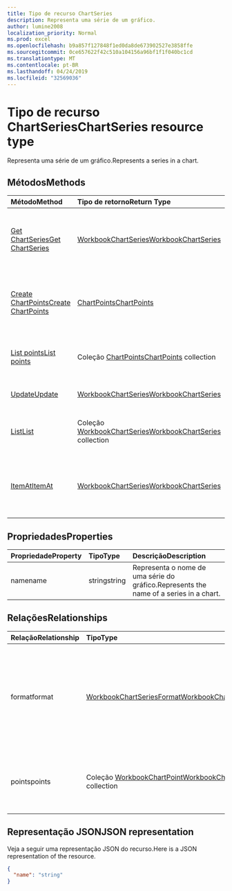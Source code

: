 ```yaml
---
title: Tipo de recurso ChartSeries
description: Representa uma série de um gráfico.
author: lumine2008
localization_priority: Normal
ms.prod: excel
ms.openlocfilehash: b9a857f127848f1ed0da8de673902527e3858ffe
ms.sourcegitcommit: 0ce657622f42c510a104156a96bf1f1f040bc1cd
ms.translationtype: MT
ms.contentlocale: pt-BR
ms.lasthandoff: 04/24/2019
ms.locfileid: "32569036"
---
```

# <a name="chartseries-resource-type"></a><span data-ttu-id="9adfb-103">Tipo de recurso ChartSeries</span><span class="sxs-lookup"><span data-stu-id="9adfb-103">ChartSeries resource type</span></span>

<span data-ttu-id="9adfb-104">Representa uma série de um gráfico.</span><span class="sxs-lookup"><span data-stu-id="9adfb-104">Represents a series in a chart.</span></span>


## <a name="methods"></a><span data-ttu-id="9adfb-105">Métodos</span><span class="sxs-lookup"><span data-stu-id="9adfb-105">Methods</span></span>

| <span data-ttu-id="9adfb-106">Método</span><span class="sxs-lookup"><span data-stu-id="9adfb-106">Method</span></span>           | <span data-ttu-id="9adfb-107">Tipo de retorno</span><span class="sxs-lookup"><span data-stu-id="9adfb-107">Return Type</span></span>    |<span data-ttu-id="9adfb-108">Descrição</span><span class="sxs-lookup"><span data-stu-id="9adfb-108">Description</span></span>|
|:---------------|:--------|:----------|
|[<span data-ttu-id="9adfb-109">Get ChartSeries</span><span class="sxs-lookup"><span data-stu-id="9adfb-109">Get ChartSeries</span></span>](../api/chartseries-get.md) | [<span data-ttu-id="9adfb-110">WorkbookChartSeries</span><span class="sxs-lookup"><span data-stu-id="9adfb-110">WorkbookChartSeries</span></span>](chartseries.md) |<span data-ttu-id="9adfb-111">Leia as propriedades e os relacionamentos do objeto chartSeries.</span><span class="sxs-lookup"><span data-stu-id="9adfb-111">Read properties and relationships of chartSeries object.</span></span>|
|[<span data-ttu-id="9adfb-112">Create ChartPoints</span><span class="sxs-lookup"><span data-stu-id="9adfb-112">Create ChartPoints</span></span>](../api/chartseries-post-points.md) |[<span data-ttu-id="9adfb-113">ChartPoints</span><span class="sxs-lookup"><span data-stu-id="9adfb-113">ChartPoints</span></span>](chartpoint.md)| <span data-ttu-id="9adfb-114">Crie um novo ChartPoints postando na coleção de pontos.</span><span class="sxs-lookup"><span data-stu-id="9adfb-114">Create a new ChartPoints by posting to the points collection.</span></span>|
|[<span data-ttu-id="9adfb-115">List points</span><span class="sxs-lookup"><span data-stu-id="9adfb-115">List points</span></span>](../api/chartseries-list-points.md) |<span data-ttu-id="9adfb-116">Coleção [ChartPoints](chartpoint.md)</span><span class="sxs-lookup"><span data-stu-id="9adfb-116">[ChartPoints](chartpoint.md) collection</span></span>| <span data-ttu-id="9adfb-117">Obtenha uma coleção de objetos ChartPoints.</span><span class="sxs-lookup"><span data-stu-id="9adfb-117">Get a ChartPoints object collection.</span></span>|
|[<span data-ttu-id="9adfb-118">Update</span><span class="sxs-lookup"><span data-stu-id="9adfb-118">Update</span></span>](../api/chartseries-update.md) | [<span data-ttu-id="9adfb-119">WorkbookChartSeries</span><span class="sxs-lookup"><span data-stu-id="9adfb-119">WorkbookChartSeries</span></span>](chartseries.md) |<span data-ttu-id="9adfb-120">Atualize o objeto ChartSeries.</span><span class="sxs-lookup"><span data-stu-id="9adfb-120">Update ChartSeries object.</span></span> |
|[<span data-ttu-id="9adfb-121">List</span><span class="sxs-lookup"><span data-stu-id="9adfb-121">List</span></span>](../api/chartseries-list.md) | <span data-ttu-id="9adfb-122">Coleção [WorkbookChartSeries](chartseries.md)</span><span class="sxs-lookup"><span data-stu-id="9adfb-122">[WorkbookChartSeries](chartseries.md) collection</span></span> |<span data-ttu-id="9adfb-123">Obtenha uma coleção de objetos chartSeries.</span><span class="sxs-lookup"><span data-stu-id="9adfb-123">Get chartSeries object collection.</span></span> |
|[<span data-ttu-id="9adfb-124">ItemAt</span><span class="sxs-lookup"><span data-stu-id="9adfb-124">ItemAt</span></span>](../api/chartseriescollection-itemat.md)|[<span data-ttu-id="9adfb-125">WorkbookChartSeries</span><span class="sxs-lookup"><span data-stu-id="9adfb-125">WorkbookChartSeries</span></span>](chartseries.md)|<span data-ttu-id="9adfb-126">Recupera uma série com base na respectiva posição na coleção</span><span class="sxs-lookup"><span data-stu-id="9adfb-126">Retrieves a series based on its position in the collection</span></span>|

## <a name="properties"></a><span data-ttu-id="9adfb-127">Propriedades</span><span class="sxs-lookup"><span data-stu-id="9adfb-127">Properties</span></span>
| <span data-ttu-id="9adfb-128">Propriedade</span><span class="sxs-lookup"><span data-stu-id="9adfb-128">Property</span></span>     | <span data-ttu-id="9adfb-129">Tipo</span><span class="sxs-lookup"><span data-stu-id="9adfb-129">Type</span></span>   |<span data-ttu-id="9adfb-130">Descrição</span><span class="sxs-lookup"><span data-stu-id="9adfb-130">Description</span></span>|
|:---------------|:--------|:----------|
|<span data-ttu-id="9adfb-131">name</span><span class="sxs-lookup"><span data-stu-id="9adfb-131">name</span></span>|<span data-ttu-id="9adfb-132">string</span><span class="sxs-lookup"><span data-stu-id="9adfb-132">string</span></span>|<span data-ttu-id="9adfb-133">Representa o nome de uma série do gráfico.</span><span class="sxs-lookup"><span data-stu-id="9adfb-133">Represents the name of a series in a chart.</span></span>|

## <a name="relationships"></a><span data-ttu-id="9adfb-134">Relações</span><span class="sxs-lookup"><span data-stu-id="9adfb-134">Relationships</span></span>
| <span data-ttu-id="9adfb-135">Relação</span><span class="sxs-lookup"><span data-stu-id="9adfb-135">Relationship</span></span> | <span data-ttu-id="9adfb-136">Tipo</span><span class="sxs-lookup"><span data-stu-id="9adfb-136">Type</span></span>   |<span data-ttu-id="9adfb-137">Descrição</span><span class="sxs-lookup"><span data-stu-id="9adfb-137">Description</span></span>|
|:---------------|:--------|:----------|
|<span data-ttu-id="9adfb-138">format</span><span class="sxs-lookup"><span data-stu-id="9adfb-138">format</span></span>|[<span data-ttu-id="9adfb-139">WorkbookChartSeriesFormat</span><span class="sxs-lookup"><span data-stu-id="9adfb-139">WorkbookChartSeriesFormat</span></span>](chartseriesformat.md)|<span data-ttu-id="9adfb-p101">Representa a formatação de uma série do gráfico, que inclui a formatação de linha e de preenchimento. Somente leitura.</span><span class="sxs-lookup"><span data-stu-id="9adfb-p101">Represents the formatting of a chart series, which includes fill and line formatting. Read-only.</span></span>|
|<span data-ttu-id="9adfb-142">points</span><span class="sxs-lookup"><span data-stu-id="9adfb-142">points</span></span>|<span data-ttu-id="9adfb-143">Coleção [WorkbookChartPoint](chartpoint.md)</span><span class="sxs-lookup"><span data-stu-id="9adfb-143">[WorkbookChartPoint](chartpoint.md) collection</span></span>|<span data-ttu-id="9adfb-144">Representa uma coleção de todos os pontos da série.</span><span class="sxs-lookup"><span data-stu-id="9adfb-144">Represents a collection of all points in the series.</span></span> <span data-ttu-id="9adfb-145">Somente leitura.</span><span class="sxs-lookup"><span data-stu-id="9adfb-145">Read-only.</span></span>|

## <a name="json-representation"></a><span data-ttu-id="9adfb-146">Representação JSON</span><span class="sxs-lookup"><span data-stu-id="9adfb-146">JSON representation</span></span>

<span data-ttu-id="9adfb-147">Veja a seguir uma representação JSON do recurso.</span><span class="sxs-lookup"><span data-stu-id="9adfb-147">Here is a JSON representation of the resource.</span></span>

<!-- {
  "blockType": "resource",
  "baseType": "microsoft.graph.entity",
  "optionalProperties": [

  ],
  "@odata.type": "microsoft.graph.workbookChartSeries"
}-->

```json
{
  "name": "string"
}

```

<!-- uuid: 8fcb5dbc-d5aa-4681-8e31-b001d5168d79
2015-10-25 14:57:30 UTC -->
<!-- {
  "type": "#page.annotation",
  "description": "ChartSeries resource",
  "keywords": "",
  "section": "documentation",
  "tocPath": ""
}-->
